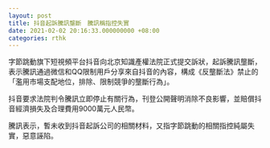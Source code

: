 ```yaml
---
layout: post
title: 抖音起訴騰訊壟斷　騰訊稱指控失實
date: 2021-02-02 20:16:33.000000000 +08:00
categories: rthk
---
```


字節跳動旗下短視頻平台抖音向北京知識產權法院正式提交訴狀，起訴騰訊壟斷，表示騰訊通過微信和QQ限制用戶分享來自抖音的內容，構成《反壟斷法》禁止的「濫用市場支配地位，排除、限制競爭的壟斷行為」。

抖音要求法院判令騰訊立即停止有關行為，刊登公開聲明消除不良影響，並賠償抖音經濟損失及合理費用9000萬元人民幣。

騰訊表示，暫未收到抖音起訴公司的相關材料，又指字節跳動的相關指控純屬失實，惡意誣陷。
